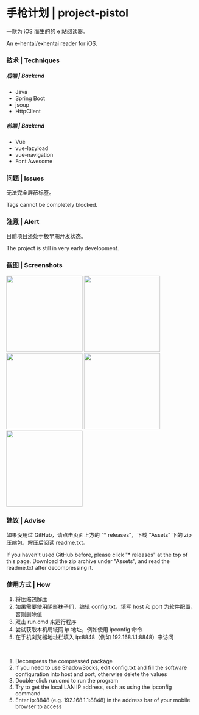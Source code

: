 # 手枪计划 | project-pistol
一款为 iOS 而生的的 e 站阅读器。

An e-hentai/exhentai reader for iOS.

### 技术 | Techniques
##### 后端 | Backend
- Java
- Spring Boot
- jsoup
- HttpClient

##### 前端 | Backend
- Vue
- vue-lazyload
- vue-navigation
- Font Awesome

### 问题 | Issues
无法完全屏蔽标签。

Tags cannot be completely blocked.

### 注意 | Alert
目前项目还处于极早期开发状态。

The project is still in very early development.

### 截图 | Screenshots
<div>
  <img src="https://github.com/chenh96/project-pistol/blob/master/screenshots/home.jpg" width="200"/>
  <img src="https://github.com/chenh96/project-pistol/blob/master/screenshots/detail.jpg" width="200"/> 
  <img src="https://github.com/chenh96/project-pistol/blob/master/screenshots/comment.jpg" width="200"/> 
  <img src="https://github.com/chenh96/project-pistol/blob/master/screenshots/read.jpg" width="200"/> 
  <img src="https://github.com/chenh96/project-pistol/blob/master/screenshots/download.jpg" width="200"/>
</div>

### 建议 | Advise
如果没用过 GitHub，请点击页面上方的 “* releases”，下载 “Assets” 下的 zip 压缩包，解压后阅读 readme.txt。

If you haven't used GitHub before, please click "* releases" at the top of this page. Download the zip archive under "Assets", and read the readme.txt after decompressing it.

### 使用方式 | How
1. 将压缩包解压
2. 如果需要使用阴影袜子们，编辑 config.txt，填写 host 和 port 为软件配置，否则删除值
3. 双击 run.cmd 来运行程序
4. 尝试获取本机局域网 ip 地址，例如使用 ipconfig 命令
5. 在手机浏览器地址栏填入 ip:8848（例如 192.168.1.1:8848）来访问

<br />

1. Decompress the compressed package
2. If you need to use ShadowSocks, edit config.txt and fill the software configuration into host and port, otherwise delete the values
3. Double-click run.cmd to run the program
4. Try to get the local LAN IP address, such as using the ipconfig command
5. Enter ip:8848 (e.g. 192.168.1.1:8848) in the address bar of your mobile browser to access
